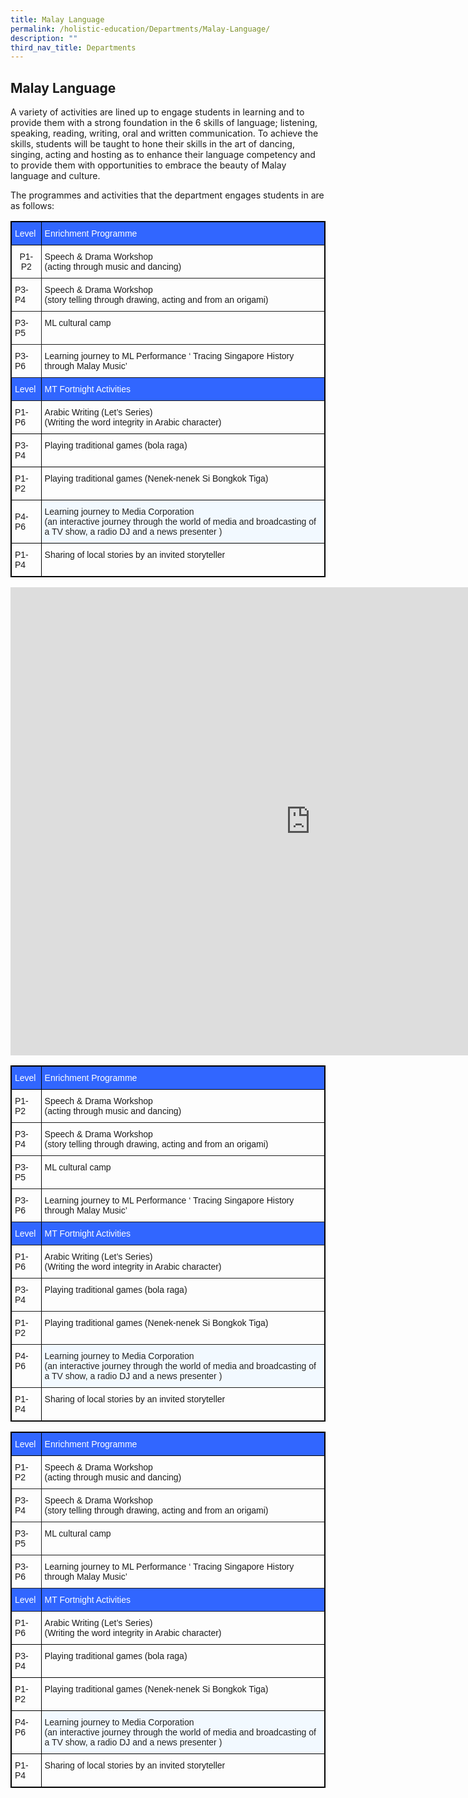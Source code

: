 ```yaml
---
title: Malay Language
permalink: /holistic-education/Departments/Malay-Language/
description: ""
third_nav_title: Departments
---
```

## Malay Language 

A variety of activities are lined up to engage students in learning and to provide them with a strong foundation in the 6 skills of language; listening, speaking, reading, writing, oral and written communication. To achieve the skills, students will be taught to hone their skills in the art of dancing, singing, acting and hosting as to enhance their language competency and to provide them with opportunities to embrace the beauty of Malay language and culture.  
  
The programmes and activities that the department engages students in are as follows:

<style> 
table, th{ border: 1px solid black; } 
td { border: 1px solid black; } 

</style>
<style type="text/css">
.tg  {border-collapse:collapse;border-spacing:0;}
.tg td{border-color:black;border-style:solid;border-width:1px;font-family:Arial, sans-serif;font-size:14px;
  overflow:hidden;padding:10px 5px;word-break:normal;}
.tg th{border-color:black;border-style:solid;border-width:1px;font-family:Arial, sans-serif;font-size:14px;
  font-weight:normal;overflow:hidden;padding:10px 5px;word-break:normal;}
.tg .tg-wal4{border-color:#222222;text-align:center;vertical-align:middle}
.tg .tg-vx6b{background-color:#3166ff;border-color:inherit;color:#ffffff;text-align:left;vertical-align:middle}
.tg .tg-9rbh{background-color:#3166ff;border-color:inherit;color:#ffffff;text-align:left;vertical-align:top}
.tg .tg-0pky{border-color:inherit;text-align:left;vertical-align:top}
.tg .tg-pc6u{border-color:#222222;text-align:left;vertical-align:middle}
.tg .tg-0a7q{border-color:#000000;text-align:left;vertical-align:middle}
.tg .tg-73oq{border-color:#000000;text-align:left;vertical-align:top}
.tg .tg-qo1c{background-color:#F2F9FF;border-color:#000000;color:#222;text-align:left;vertical-align:top}
</style>
<table class="tg">
<thead>
  <tr>
    <th class="tg-vx6b">Level</th>
    <th class="tg-9rbh">Enrichment Programme</th>
  </tr>
</thead>
<tbody>
  <tr>
    <td class="tg-wal4">P1-P2</td>
    <td class="tg-0pky">Speech &amp; Drama Workshop<br>(acting through music and dancing)</td>
  </tr>
  <tr>
    <td class="tg-pc6u">P3-P4</td>
    <td class="tg-0pky">Speech &amp; Drama Workshop<br>(story telling through drawing, acting and from an origami)<br></td>
  </tr>
  <tr>
    <td class="tg-pc6u">P3-P5</td>
    <td class="tg-0pky">ML cultural camp</td>
  </tr>
  <tr>
    <td class="tg-pc6u">P3-P6</td>
    <td class="tg-0pky">Learning journey to ML Performance ‘ Tracing Singapore History through Malay Music’</td>
  </tr>
  <tr>
    <td class="tg-vx6b">Level</td>
    <td class="tg-9rbh">MT Fortnight Activities</td>
  </tr>
  <tr>
    <td class="tg-0a7q">P1-P6</td>
    <td class="tg-73oq">Arabic Writing (Let’s Series)<br>(Writing the word integrity in Arabic character)</td>
  </tr>
  <tr>
    <td class="tg-0a7q">P3-P4</td>
    <td class="tg-73oq">Playing traditional games (bola raga)</td>
  </tr>
  <tr>
    <td class="tg-0a7q">P1-P2</td>
    <td class="tg-73oq">Playing traditional games (Nenek-nenek Si Bongkok Tiga)</td>
  </tr>
  <tr>
    <td class="tg-0a7q">P4-P6</td>
    <td class="tg-qo1c">Learning journey to Media Corporation<br>(an interactive journey through the world of media and broadcasting of a TV show,  a radio DJ and a news presenter )<br></td>
  </tr>
  <tr>
    <td class="tg-0a7q">P1-P4</td>
    <td class="tg-73oq">Sharing of local stories by an invited storyteller</td>
  </tr>
</tbody>
</table>

<iframe allowfullscreen="true" height="749" width="960" frameborder="0" src="https://docs.google.com/presentation/d/e/2PACX-1vQ35z3yXpkX51ynOY-m78iflGH3M-IcX3zTipbVTD8lGPPk2HVgpwN45U6A2yDPKLvzUQuwJuTmMsWd/embed?start=false&amp;loop=false&amp;delayms=3000"></iframe>

<style type="text/css">
.tg  {border-collapse:collapse;border-spacing:0;}
.tg td{border-color:black;border-style:solid;border-width:1px;font-family:Arial, sans-serif;font-size:14px;
  overflow:hidden;padding:10px 5px;word-break:normal;}
.tg th{border-color:black;border-style:solid;border-width:1px;font-family:Arial, sans-serif;font-size:14px;
  font-weight:normal;overflow:hidden;padding:10px 5px;word-break:normal;}
.tg .tg-9rbh{background-color:#3166ff;border-color:inherit;color:#ffffff;text-align:left;vertical-align:top}
.tg .tg-0pky{border-color:inherit;text-align:left;vertical-align:top}
.tg .tg-k9xk{background-color:#F2F9FF;border-color:inherit;color:#222;text-align:left;vertical-align:top}
</style>
<table class="tg">
<thead>
  <tr>
    <th class="tg-9rbh">Level</th>
    <th class="tg-9rbh">Enrichment Programme</th>
  </tr>
</thead>
<tbody>
  <tr>
    <td class="tg-0pky">P1-P2</td>
    <td class="tg-0pky">Speech &amp; Drama Workshop<br>(acting through music and dancing)</td>
  </tr>
  <tr>
    <td class="tg-0pky">P3-P4</td>
    <td class="tg-0pky">Speech &amp; Drama Workshop<br>(story telling through drawing, acting and from an origami)<br></td>
  </tr>
  <tr>
    <td class="tg-0pky">P3-P5</td>
    <td class="tg-0pky">ML cultural camp</td>
  </tr>
  <tr>
    <td class="tg-0pky">P3-P6</td>
    <td class="tg-0pky">Learning journey to ML Performance ‘ Tracing Singapore History through Malay Music’</td>
  </tr>
  <tr>
    <td class="tg-9rbh">Level</td>
    <td class="tg-9rbh">MT Fortnight Activities</td>
  </tr>
  <tr>
    <td class="tg-0pky">P1-P6</td>
    <td class="tg-0pky">Arabic Writing (Let’s Series)<br>(Writing the word integrity in Arabic character)</td>
  </tr>
  <tr>
    <td class="tg-0pky">P3-P4</td>
    <td class="tg-0pky">Playing traditional games (bola raga)</td>
  </tr>
  <tr>
    <td class="tg-0pky">P1-P2</td>
    <td class="tg-0pky">Playing traditional games (Nenek-nenek Si Bongkok Tiga)</td>
  </tr>
  <tr>
    <td class="tg-0pky">P4-P6</td>
    <td class="tg-k9xk">Learning journey to Media Corporation<br>(an interactive journey through the world of media and broadcasting of a TV show,  a radio DJ and a news presenter )<br></td>
  </tr>
  <tr>
    <td class="tg-0pky">P1-P4</td>
    <td class="tg-0pky">Sharing of local stories by an invited storyteller</td>
  </tr>
</tbody>
</table>

<style type="text/css">
.tg  {border-collapse:collapse;border-spacing:0;}
.tg td{border-color:black;border-style:solid;border-width:1px;font-family:Arial, sans-serif;font-size:14px;
  overflow:hidden;padding:10px 5px;word-break:normal;}
.tg th{border-color:black;border-style:solid;border-width:1px;font-family:Arial, sans-serif;font-size:14px;
  font-weight:normal;overflow:hidden;padding:10px 5px;word-break:normal;}
.tg .tg-q21i{border-color:#222222;text-align:left;vertical-align:top}
.tg .tg-9rbh{background-color:#3166ff;border-color:inherit;color:#ffffff;text-align:left;vertical-align:top}
.tg .tg-0pky{border-color:inherit;text-align:left;vertical-align:top}
.tg .tg-73oq{border-color:#000000;text-align:left;vertical-align:top}
.tg .tg-qo1c{background-color:#F2F9FF;border-color:#000000;color:#222;text-align:left;vertical-align:top}
</style>
<table class="tg">
<thead>
  <tr>
    <th class="tg-9rbh">Level</th>
    <th class="tg-9rbh">Enrichment Programme</th>
  </tr>
</thead>
<tbody>
  <tr>
    <td class="tg-q21i">P1-P2</td>
    <td class="tg-0pky">Speech &amp; Drama Workshop<br>(acting through music and dancing)</td>
  </tr>
  <tr>
    <td class="tg-q21i">P3-P4</td>
    <td class="tg-0pky">Speech &amp; Drama Workshop<br>(story telling through drawing, acting and from an origami)<br></td>
  </tr>
  <tr>
    <td class="tg-q21i">P3-P5</td>
    <td class="tg-0pky">ML cultural camp</td>
  </tr>
  <tr>
    <td class="tg-q21i">P3-P6</td>
    <td class="tg-0pky">Learning journey to ML Performance ‘ Tracing Singapore History through Malay Music’</td>
  </tr>
  <tr>
    <td class="tg-9rbh">Level</td>
    <td class="tg-9rbh">MT Fortnight Activities</td>
  </tr>
  <tr>
    <td class="tg-73oq">P1-P6</td>
    <td class="tg-73oq">Arabic Writing (Let’s Series)<br>(Writing the word integrity in Arabic character)</td>
  </tr>
  <tr>
    <td class="tg-73oq">P3-P4</td>
    <td class="tg-73oq">Playing traditional games (bola raga)</td>
  </tr>
  <tr>
    <td class="tg-73oq">P1-P2</td>
    <td class="tg-73oq">Playing traditional games (Nenek-nenek Si Bongkok Tiga)</td>
  </tr>
  <tr>
    <td class="tg-73oq">P4-P6</td>
    <td class="tg-qo1c">Learning journey to Media Corporation<br>(an interactive journey through the world of media and broadcasting of a TV show,  a radio DJ and a news presenter )<br></td>
  </tr>
  <tr>
    <td class="tg-73oq">P1-P4</td>
    <td class="tg-73oq">Sharing of local stories by an invited storyteller</td>
  </tr>
</tbody>
</table>